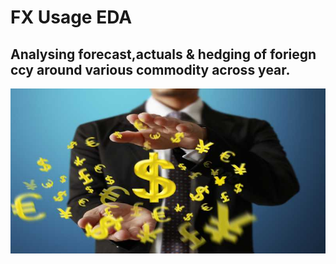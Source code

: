 # FX Usage EDA 
## Analysing forecast,actuals & hedging of foriegn ccy around various commodity across year. 

![forex-and-Treasury-Management.jpg](Images/forex-and-Treasury-Management.jpg)
